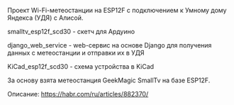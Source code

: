 Проект Wi-Fi-метеостанции на ESP12F с подключением к Умному дому Яндекса (УДЯ) с Алисой.

smalltv_esp12f_scd30 - скетч для Ардуино

django_web_service - web-сервис на основе Django для получения данных с метеостанции и отправки их в УДЯ

KiCad_esp12f_scd30 - схема устройства в KiCad

За основу взята метеостанция GeekMagic SmallTv на базе ESP12F.

Описание: https://habr.com/ru/articles/882370/